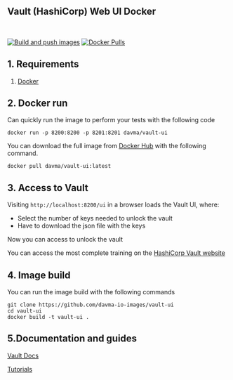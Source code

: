 ## Vault (HashiCorp) Web UI Docker

</br>

[![Build and push images](https://github.com/davma-io-images/vault-ui/actions/workflows/docker-image.yml/badge.svg)](https://github.com/davma-io-images/vault-ui/actions/workflows/docker-image.yml)
[![Docker Pulls](https://img.shields.io/docker/pulls/davma/vault-ui?logo=docker&logoColor=white)](https://hub.docker.com/r/davma/vault-ui) 


## 1. Requirements

1. [Docker](https://docs.docker.com/get-docker/)

## 2. Docker run

Can quickly run the image to perform your tests with the following code

````
docker run -p 8200:8200 -p 8201:8201 davma/vault-ui
````

You can download the full image from [Docker Hub](https://hub.docker.com/) with the following command.

````
docker pull davma/vault-ui:latest
````

## 3. Access to Vault

Visiting ``http://localhost:8200/ui`` in a browser loads the Vault UI, where:

- Select the number of keys needed to unlock the vault
- Have to download the json file with the keys

Now you can access to unlock the vault

You can access the most complete training on the [HashiCorp Vault website](https://learn.hashicorp.com/collections/vault/getting-started-ui)

## 4. Image build

You can run the image build with the following commands

````
git clone https://github.com/davma-io-images/vault-ui
cd vault-ui
docker build -t vault-ui .
````

## 5.Documentation and guides

[Vault Docs](https://www.vaultproject.io/docs) 

[Tutorials](https://learn.hashicorp.com/vault)



